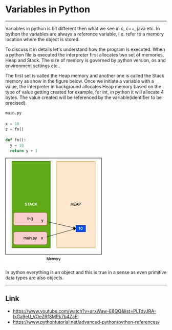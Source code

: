 # Variables in Python

---
Variables in python is bit different then what we see in c, c++, java etc. In python the variables are always a reference variable, i.e. refer to a memory location where the object is stored.

To discuss it in details let's understand how the program is executed. When a python file is executed the interpreter first allocates two set of memories, Heap and Stack. The size of memory is governed by python version, os and environment settings etc..

The first set is called the Heap memory and another one is called the Stack memory as show in the figure below.
Once we initiate a variable with a value, the interpreter in background allocates Heap memory based on the type of value getting created for example, for int, in python it will allocate 4 bytes. The value created will be referenced by the variable(identifier to be precised).

```python
main.py

x = 10
z = fn()

def fn():
  y = 10
  return y + 1
```

![Memory Allocation](/images/python/PythonVariable.jpg)

 In python everything is an object and this is true in a sense as even primitive data types are also objects.

---

## **Link**

* <https://www.youtube.com/watch?v=arxWaw-E8QQ&list=PLTdyJRA-IxGa9eU_VOeZRfSMPk7b4ZaEl>
* <https://www.pythontutorial.net/advanced-python/python-references/>
